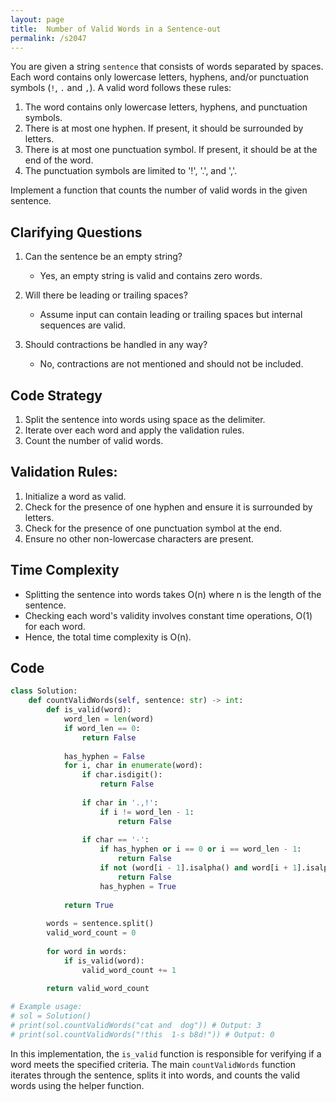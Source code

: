 ```yaml
---
layout: page
title:  Number of Valid Words in a Sentence-out
permalink: /s2047
---
```

You are given a string `sentence` that consists of words separated by spaces. Each word contains only lowercase letters, hyphens, and/or punctuation symbols (`!`, `.` and `,`). A valid word follows these rules:
1. The word contains only lowercase letters, hyphens, and punctuation symbols.
2. There is at most one hyphen. If present, it should be surrounded by letters.
3. There is at most one punctuation symbol. If present, it should be at the end of the word.
4. The punctuation symbols are limited to '!', '.', and ','.

Implement a function that counts the number of valid words in the given sentence.

## Clarifying Questions
1. Can the sentence be an empty string?
   - Yes, an empty string is valid and contains zero words.

2. Will there be leading or trailing spaces?
   - Assume input can contain leading or trailing spaces but internal sequences are valid.

3. Should contractions be handled in any way?
   - No, contractions are not mentioned and should not be included.

## Code Strategy
1. Split the sentence into words using space as the delimiter.
2. Iterate over each word and apply the validation rules.
3. Count the number of valid words.

## Validation Rules:
1. Initialize a word as valid.
2. Check for the presence of one hyphen and ensure it is surrounded by letters.
3. Check for the presence of one punctuation symbol at the end.
4. Ensure no other non-lowercase characters are present.

## Time Complexity
- Splitting the sentence into words takes O(n) where n is the length of the sentence.
- Checking each word's validity involves constant time operations, O(1) for each word.
- Hence, the total time complexity is O(n).

## Code

```python
class Solution:
    def countValidWords(self, sentence: str) -> int:
        def is_valid(word):
            word_len = len(word)
            if word_len == 0:
                return False
            
            has_hyphen = False
            for i, char in enumerate(word):
                if char.isdigit():
                    return False
                
                if char in '.,!':
                    if i != word_len - 1:
                        return False
                
                if char == '-':
                    if has_hyphen or i == 0 or i == word_len - 1:
                        return False
                    if not (word[i - 1].isalpha() and word[i + 1].isalpha()):
                        return False
                    has_hyphen = True
                    
            return True
        
        words = sentence.split()
        valid_word_count = 0
        
        for word in words:
            if is_valid(word):
                valid_word_count += 1
        
        return valid_word_count

# Example usage:
# sol = Solution()
# print(sol.countValidWords("cat and  dog")) # Output: 3
# print(sol.countValidWords("!this  1-s b8d!")) # Output: 0
```

In this implementation, the `is_valid` function is responsible for verifying if a word meets the specified criteria. The main `countValidWords` function iterates through the sentence, splits it into words, and counts the valid words using the helper function.